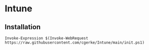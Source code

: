 # Intune
## Installation
```
Invoke-Expression $(Invoke-WebRequest https://raw.githubusercontent.com/cgerke/Intune/main/init.ps1)
```

